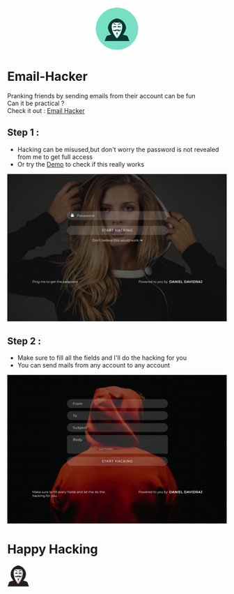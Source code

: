 <div align="center">
<img src="images/icon.png" height="100px" width="100px">
</div>

# Email-Hacker
Pranking friends by sending emails from their account can be fun <br>
Can it be practical ? <br>
Check it out :
[Email Hacker](http://danieldavidraj.rf.gd/?i=1)

## Step 1 :
* Hacking can be misused,but don't worry the password is not revealed from me to get full access
* Or try the [Demo](http://danieldavidraj.rf.gd/Demo.php) to check if this really works
<div align="center">
<img src="images/1.png" height="auto" width="800px">
</div>

## Step 2 :
* Make sure to fill all the fields and I'll do the hacking for you
* You can send mails from any account to any account
<div align="center">
<img src="images/2.png" height="auto" width="800px">
</div>

# Happy Hacking
<img src="images/3.png" height="50px" width="50px">

